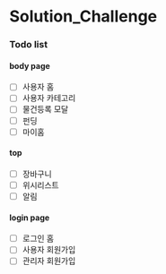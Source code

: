 # Solution_Challenge

### Todo list
#### body page
- [ ] 사용자 홈
- [ ] 사용자 카테고리
- [ ] 물건등록 모달
- [ ] 펀딩
- [ ] 마이홈

#### top
- [ ] 장바구니
- [ ] 위시리스트
- [ ] 알림

#### login page
- [ ] 로그인 홈
- [ ] 사용자 회원가입
- [ ] 관리자 회원가입